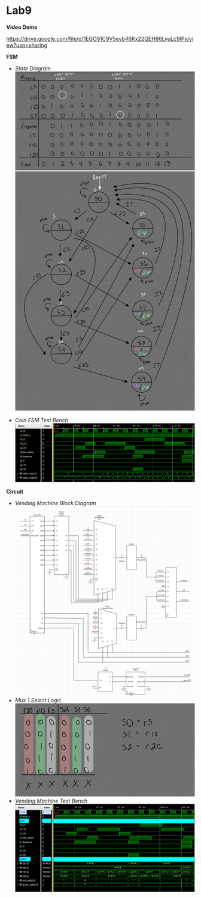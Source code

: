 # Lab9
**Video Demo**

https://drive.google.com/file/d/1EGO91C9V5eyb46Kx22QEH86LyuLc9IPv/view?usp=sharing

**FSM**
* *State Diagram*
![](Images/StateDiagramP1.png)
![](Images/StateDiagramP2.png)

* *Coin FSM Test Bench*
![](Images/CoinFSMTB.png)

**Circuit**
* *Vending Machine Block Diagram*
![](Images/BlockDiagram.png)
* *Mux 1 Select Logic*
![](Images/MuxLogic.png)
* *Vending Machine Test Bench*
![](Images/VendingMachineTB.png)
